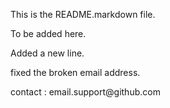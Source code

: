This is the README.markdown file.

To be added here.

Added a new line.

fixed the broken email address.

<div id="footer">contact : email.support@github.com</div>
